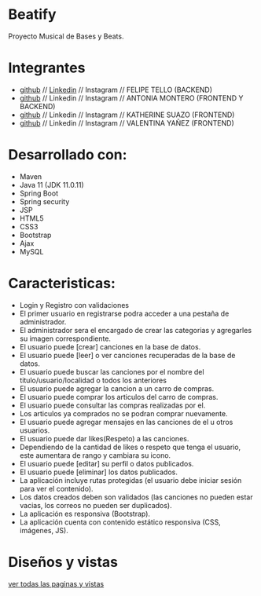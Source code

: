 # Beatify

Proyecto Musical de Bases y Beats.

# Integrantes
- [github](https://github.com/Felipe-Tello) // [Linkedin](https://www.linkedin.com/in/felipe-tello-astudillo/) // Instagram // FELIPE TELLO (BACKEND)                
- [github](https://github.com/amonlop) // Linkedin // Instagram // ANTONIA MONTERO (FRONTEND Y BACKEND)  
- [github](https://github.com/katsAle) // Linkedin // Instagram // KATHERINE SUAZO (FRONTEND)            
- [github](https://github.com/ValentinaYanezAguayo) // Linkedin // Instagram // VALENTINA YAÑEZ (FRONTEND)            

# Desarrollado con:

* Maven
* Java 11 (JDK 11.0.11)
* Spring Boot
* Spring security
* JSP
* HTML5
* CSS3
* Bootstrap
* Ajax
* MySQL

# Caracteristicas:
- Login y Registro con validaciones
- El primer usuario en registrarse podra acceder a una pestaña de administrador.
- El administrador sera el encargado de crear las categorias y agregarles su imagen correspondiente.
- El usuario puede [crear] canciones en la base de datos.
- El usuario puede [leer] o ver canciones recuperadas de la base de datos.
- El usuario puede buscar las canciones por el nombre del titulo/usuario/localidad o todos los anteriores
- El usuario puede agregar la cancion a un carro de compras.
- El usuario puede comprar los articulos del carro de compras.
- El usuario puede consultar las compras realizadas por el.
- Los articulos ya comprados no se podran comprar nuevamente.  
- El usuario puede agregar mensajes en las canciones de el u otros usuarios.
- El usuario puede dar likes(Respeto) a las canciones.
- Dependiendo de la cantidad de likes o respeto que tenga el usuario, este aumentara de rango y cambiara su icono.
- El usuario puede [editar] su perfil o datos publicados.
- El usuario puede [eliminar] los datos publicados.
- La aplicación incluye rutas protegidas (el usuario debe iniciar sesión para ver el contenido).
- Los datos creados deben son validados (las canciones no pueden estar vacias, los correos no pueden ser duplicados).
- La aplicación es responsiva (Bootstrap).
- La aplicación cuenta con contenido estático responsiva (CSS, imágenes, JS).

# Diseños y vistas
[ver todas las paginas y vistas](https://imgur.com/a/KOfDQYk)


